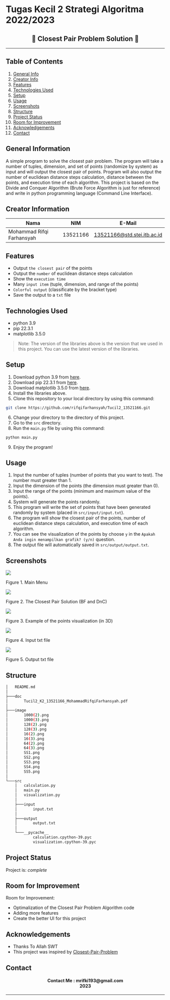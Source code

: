 # Tugas Kecil 2 Strategi Algoritma 2022/2023
<h2 align="center">
  🧩 Closest Pair Problem Solution 🧩<br/>
</h2>
<hr>

## Table of Contents
1. [General Info](#general-information)
2. [Creator Info](#creator-information)
3. [Features](#features)
4. [Technologies Used](#technologies-used)
5. [Setup](#setup)
6. [Usage](#usage)
7. [Screenshots](#screenshots)
7. [Structure](#structure)
8. [Project Status](#project-status)
9. [Room for Improvement](#room-for-improvement)
10. [Acknowledgements](#acknowledgements)
11. [Contact](#contact)

<a name="general-information"></a>

## General Information
A simple program to solve the closest pair problem. The program will take a number of tuples, dimension, and set of points (randomize by system) as input and will output the closest pair of points. Program will also output the number of euclidean distance steps calculation, distance between the points, and execution time of each algorithm. This project is based on the Divide and Conquer Algorithm (Brute Force Algorithm is just for reference) and write in python programming language (Command Line Interface).

<a name="creator-information"></a>

## Creator Information

| Nama                        | NIM      | E-Mail                      |
| --------------------------- | -------- | --------------------------- |
| Mohammad Rifqi Farhansyah   | 13521166 | 13521166@std.stei.itb.ac.id |

<a name="features"></a>

## Features
- Output `the closest pair` of the points
- Output the `number` of euclidean distance steps calculation
- Show the `execution time`
- Many `input item` (tuple, dimension, and range of the points)
- `Colorful output` (classificate by the bracket type)
- Save the output to a `txt` file

<a name="technologies-used"></a>

## Technologies Used
- python 3.9
- pip 22.3.1
- matplotlib 3.5.0

> Note: The version of the libraries above is the version that we used in this project. You can use the latest version of the libraries.

<a name="setup"></a>

## Setup
1. Download python 3.9 from [here](https://www.python.org/downloads/).
2. Download pip 22.3.1 from [here](https://pypi.org/project/pip/).
3. Download matplotlib 3.5.0 from [here](https://pypi.org/project/matplotlib/).
4. Install the libraries above.
5. Clone this repository to your local directory by using this command:
```bash
git clone https://github.com/rifqifarhansyah/Tucil2_13521166.git
```
6. Change your directory to the directory of this project.
7. Go to the `src` directory.
8. Run the `main.py` file by using this command:
```bash
python main.py
```
9. Enjoy the program!

<a name="usage"></a>

## Usage
1. Input the number of tuples (number of points that you want to test). The number must greater than 1.
2. Input the dimension of the points (the dimension must greater than 0).
3. Input the range of the points (minimum and maximum value of the points).
4. System will generate the points randomly.
5. This program will write the set of points that have been generated randomly by system (placed in `src/input/input.txt`).
6. The program will show the closest pair of the points, number of euclidean distance steps calculation, and execution time of each algorithm.
7. You can see the visualization of the points by choose `y` in the `Apakah Anda ingin menampilkan grafik? (y/n)` question.
8. The output file will automatically saved in `src/output/output.txt`.

<a name="screenshots"></a>

## Screenshots
<p>
  <img src="/image/SS1.png/">
  <p>Figure 1. Main Menu</p>
  <nl>
  <img src="/image/SS2.png/">
  <p>Figure 2. The Closest Pair Solution (BF and DnC)</p>
  <nl>
  <img src="/image/SS3.png/">
  <p>Figure 3. Example of the points visualization (in 3D)</p>
  <nl>
  <img src="/image/SS4.png/">
  <p>Figure 4. Input txt file</p>
  <nl>
  <img src="/image/SS5.png/">
  <p>Figure 5. Output txt file</p>
  <nl>
</p>

<a name="structure"></a>

## Structure
```bash
│   README.md
│
├───doc
│       Tucil2_K2_13521166_MohammadRifqiFarhansyah.pdf
│
├───image
│       1000(2).png
│       1000(3).png
│       128(2).png
│       128(3).png
│       16(2).png
│       16(3).png
│       64(2).png
│       64(3).png
│       SS1.png
│       SS2.png
│       SS3.png
│       SS4.png
│       SS5.png
│
└───src
    │   calculation.py
    │   main.py
    │   visualization.py
    │
    ├───input
    │       input.txt
    │
    ├───output
    │       output.txt
    │
    └───__pycache__
            calculation.cpython-39.pyc
            visualization.cpython-39.pyc
```

<a name="project-status">

## Project Status
Project is: _complete_

<a name="room-for-improvement">

## Room for Improvement
Room for Improvement:
- Optimalization of the Closest Pair Problem Algorithm code
- Adding more features
- Create the better UI for this project

<a name="acknowledgements">

## Acknowledgements
- Thanks To Allah SWT
- This project was inspired by [Closest-Pair-Problem](
https://informatika.stei.itb.ac.id/~rinaldi.munir/Stmik/2010-2011/Makalah2010/MakalahStima2010-055.pdfhttps:/informatika.stei.itb.ac.id/~rinaldi.munir/Stmik/2010-2011/Makalah2010/MakalahStima2010-055.pdf)

<a name="contact"></a>

## Contact
<h4 align="center">
  Contact Me : mrifki193@gmail.com<br/>
  2023
</h4>
<hr>
